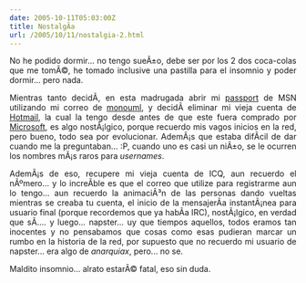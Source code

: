 ```yaml
---
date: 2005-10-11T05:03:00Z
title: NostalgÃ­a
url: /2005/10/11/nostalgia-2.html
---
```


<div style="clear:both;"></div>
<p style="text-align: justify;">No he podido dormir... no tengo sueÃ±o, debe ser por los 2 dos coca-colas que me tomÃ©, he tomado inclusive una pastilla para el insomnio y poder dormir... pero nada.</p>
<p style="text-align: justify;">Mientras tanto decidÃ­, en esta madrugada abrir mi <a href="http://passport.net/">passport</a> de MSN utilizando mi correo de <a href="http://www.monouml.org">monouml</a>, y decidÃ­ eliminar mi vieja cuenta de <a href="http://www.hotmail.com">Hotmail</a>, la cual la tengo desde antes de que este fuera comprado por <a href="http://www.microsoft.com">Microsoft</a>, es algo nostÃ¡lgico, porque recuerdo mis vagos inicios en la red, pero bueno, todo sea por evolucionar. AdemÃ¡s que estaba difÃ­cil de dar cuando me la preguntaban... :P, cuando uno es casi un niÃ±o, se le ocurren los nombres mÃ¡s raros para <span style="font-style:italic;">usernames</span>.</p>
<p style="text-align: justify;">AdemÃ¡s de eso, recupere mi vieja cuenta de ICQ, aun recuerdo el nÃºmero... y lo increÃ­ble es que el correo que utilize para registrarme aun lo tengo... aun recuerdo la animaciÃ³n de las personas dando vueltas mientras se creaba tu cuenta, el inicio de la mensajerÃ­a instantÃ¡nea para usuario final (porque recordemos que ya habÃ­a IRC), nostÃ¡lgico, en verdad que sÃ­.... y luego... napster... uy que tiempos aquellos, todos eramos tan inocentes y no pensabamos que cosas como esas pudieran marcar un rumbo en la historia de la red, por supuesto que no recuerdo mi usuario de napster... era algo de <span style="font-style:italic;">anarquiax</span>, pero... no se.</p>
<p style="text-align: justify;">Maldito insomnio... alrato estarÃ© fatal, eso sin duda.</p>
<div style="clear:both; padding-bottom: 0.25em;"></div>
